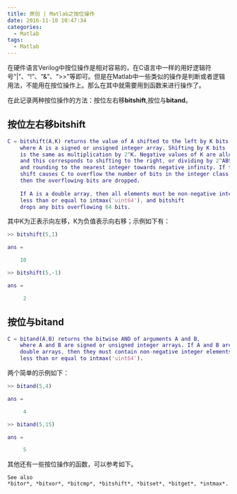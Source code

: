 ```yaml
---
title: 原创 | Matlab之按位操作
date: 2016-11-10 10:47:34
categories:
  - Matlab
tags:
  - Matlab
---
```


在硬件语言Verilog中按位操作是相对容易的，在C语言中一样的用好逻辑符号“|”、“!”、“&”、“>>”等即可。但是在Matlab中一些类似的操作是判断或者逻辑用法，不能用在按位操作上。那么在其中就需要用到函数来进行操作了。

在此记录两种按位操作的方法：按位左右移**bitshift**,按位与**bitand**。

<!--more-->

## 按位左右移bitshift ##

```matlab
C = bitshift(A,K) returns the value of A shifted to the left by K bits, 
    where A is a signed or unsigned integer array. Shifting by K bits
    is the same as multiplication by 2^K. Negative values of K are allowed 
    and this corresponds to shifting to the right, or dividing by 2^ABS(K) 
    and rounding to the nearest integer towards negative infinity. If the 
    shift causes C to overflow the number of bits in the integer class of A, 
    then the overflowing bits are dropped.
 
    If A is a double array, then all elements must be non-negative integers
    less than or equal to intmax('uint64'), and bitshift 
    drops any bits overflowing 64 bits.
```
其中K为正表示向左移，K为负值表示向右移；示例如下有：
```matlab
>> bitshift(5,1)

ans =

    10

>> bitshift(5,-1)

ans =

     2

```
## 按位与bitand ##

```matlab
C = bitand(A,B) returns the bitwise AND of arguments A and B, 
    where A and B are signed or unsigned integer arrays. If A and B are
    double arrays, then they must contain non-negative integer elements
    less than or equal to intmax('uint64').
```
两个简单的示例如下：
```matlab
>> bitand(5,4)

ans =

     4

>> bitand(5,15)

ans =

     5
```

其他还有一些按位操作的函数，可以参考如下。

	See also 
	*bitor*, *bitxor*, *bitcmp*, *bitshift*, *bitset*, *bitget*, *intmax*.